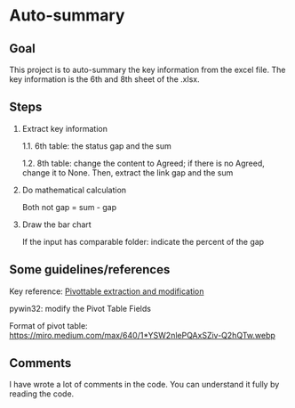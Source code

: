 # Auto-summary


## Goal

This project is to auto-summary the key information from the excel file. The key information is the 6th and 8th sheet of the .xlsx. 

## Steps

1. Extract key information

    1.1. 6th table: the status gap and the sum
   
    1.2. 8th table: change the content to Agreed; if there is no Agreed, change it to None. Then, extract the link gap and the sum

2. Do mathematical calculation

    Both not gap = sum - gap

3. Draw the bar chart

    If the input has comparable folder: indicate the percent of the gap



## Some guidelines/references

Key reference: [Pivottable extraction and modification](https://towardsdatascience.com/automate-excel-with-python-pivot-table-899eab993966)


pywin32: modify the Pivot Table Fields

Format of pivot table: https://miro.medium.com/max/640/1*YSW2nlePQAxSZiv-Q2hQTw.webp

## Comments


I have wrote a lot of comments in the code. You can understand it fully by reading the code.
